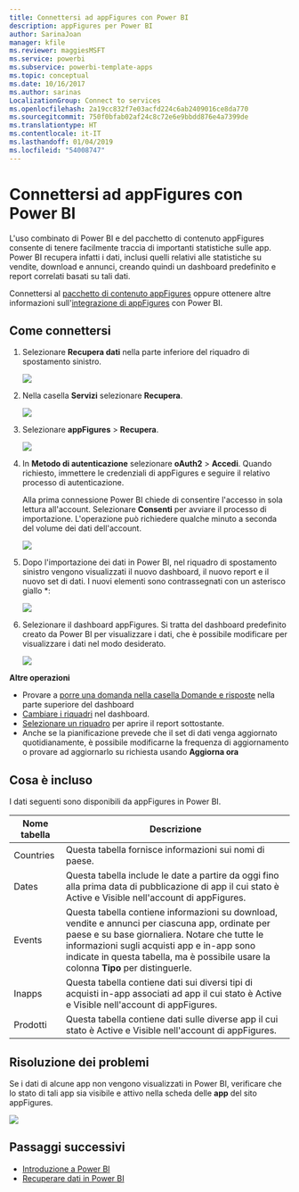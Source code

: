 ```yaml
---
title: Connettersi ad appFigures con Power BI
description: appFigures per Power BI
author: SarinaJoan
manager: kfile
ms.reviewer: maggiesMSFT
ms.service: powerbi
ms.subservice: powerbi-template-apps
ms.topic: conceptual
ms.date: 10/16/2017
ms.author: sarinas
LocalizationGroup: Connect to services
ms.openlocfilehash: 2a19cc832f7e03acfd224c6ab2409016ce8da770
ms.sourcegitcommit: 750f0bfab02af24c8c72e6e9bbdd876e4a7399de
ms.translationtype: HT
ms.contentlocale: it-IT
ms.lasthandoff: 01/04/2019
ms.locfileid: "54008747"
---
```

# <a name="connect-to-appfigures-with-power-bi"></a>Connettersi ad appFigures con Power BI
L'uso combinato di Power BI e del pacchetto di contenuto appFigures consente di tenere facilmente traccia di importanti statistiche sulle app. Power BI recupera infatti i dati, inclusi quelli relativi alle statistiche su vendite, download e annunci, creando quindi un dashboard predefinito e report correlati basati su tali dati.

Connettersi al [pacchetto di contenuto appFigures](https://app.powerbi.com/getdata/services/appfigures) oppure ottenere altre informazioni sull'[integrazione di appFigures](https://powerbi.microsoft.com/integrations/appfigures) con Power BI.

## <a name="how-to-connect"></a>Come connettersi
1. Selezionare **Recupera dati** nella parte inferiore del riquadro di spostamento sinistro.
   
   ![](media/service-connect-to-appfigures/pbi_getdata.png)
2. Nella casella **Servizi** selezionare **Recupera**.
   
   ![](media/service-connect-to-appfigures/pbi_getservices.png)
3. Selezionare **appFigures** \> **Recupera**.
   
   ![](media/service-connect-to-appfigures/appfigures.png)
4. In **Metodo di autenticazione** selezionare **oAuth2** \> **Accedi**. Quando richiesto, immettere le credenziali di appFigures e seguire il relativo processo di autenticazione.
   
   Alla prima connessione Power BI chiede di consentire l'accesso in sola lettura all'account. Selezionare **Consenti** per avviare il processo di importazione. L'operazione può richiedere qualche minuto a seconda del volume dei dati dell'account.
   
   ![](media/service-connect-to-appfigures/appfiguresdoc_06.png)
5. Dopo l'importazione dei dati in Power BI, nel riquadro di spostamento sinistro vengono visualizzati il nuovo dashboard, il nuovo report e il nuovo set di dati. I nuovi elementi sono contrassegnati con un asterisco giallo \*:
   
    ![](media/service-connect-to-appfigures/pbi_appfigures3.png)
6. Selezionare il dashboard appFigures. Si tratta del dashboard predefinito creato da Power BI per visualizzare i dati, che è possibile modificare per visualizzare i dati nel modo desiderato.
   
    ![](media/service-connect-to-appfigures/appfiguresdoc_01.png)

**Altre operazioni**

* Provare a [porre una domanda nella casella Domande e risposte](consumer/end-user-q-and-a.md) nella parte superiore del dashboard
* [Cambiare i riquadri](service-dashboard-edit-tile.md) nel dashboard.
* [Selezionare un riquadro](consumer/end-user-tiles.md) per aprire il report sottostante.
* Anche se la pianificazione prevede che il set di dati venga aggiornato quotidianamente, è possibile modificarne la frequenza di aggiornamento o provare ad aggiornarlo su richiesta usando **Aggiorna ora**

## <a name="whats-included"></a>Cosa è incluso
I dati seguenti sono disponibili da appFigures in Power BI.

| **Nome tabella** | **Descrizione** |
| --- | --- |
| Countries |Questa tabella fornisce informazioni sui nomi di paese. |
| Dates |Questa tabella include le date a partire da oggi fino alla prima data di pubblicazione di app il cui stato è Active e Visible nell'account di appFigures. |
| Events |Questa tabella contiene informazioni su download, vendite e annunci per ciascuna app, ordinate per paese e su base giornaliera. Notare che tutte le informazioni sugli acquisti app e in-app sono indicate in questa tabella, ma è possibile usare la colonna <strong>Tipo</strong> per distinguerle. |
| Inapps |Questa tabella contiene dati sui diversi tipi di acquisti in-app associati ad app il cui stato è Active e Visible nell'account di appFigures. |
| Prodotti |Questa tabella contiene dati sulle diverse app il cui stato è Active e Visible nell'account di appFigures. |

## <a name="troubleshooting"></a>Risoluzione dei problemi
Se i dati di alcune app non vengono visualizzati in Power BI, verificare che lo stato di tali app sia visibile e attivo nella scheda delle **app** del sito appFigures.

![](media/service-connect-to-appfigures/appfiguresdoc_11.png)

## <a name="next-steps"></a>Passaggi successivi
* [Introduzione a Power BI](service-get-started.md)
* [Recuperare dati in Power BI](service-get-data.md)

